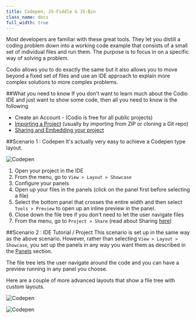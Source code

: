 ```yaml
---
title: Codepen, JS-Fiddle & JS-Bin
class_name: docs
full_width: true
---
```


Most developers are familiar with these great tools. They let you distill a coding problem down into a working code example that consists of a small set of individual files and run them. The purpose is to focus in on a specific way of solving a problem.

Codio allows you to do exactly the same but it also allows you to move beyond a fixed set of files and use an IDE approach to explain more complex solutions to more complex problems.

##What you need to know
If you don't want to learn much about the Codio IDE and just want to show some code, then all you need to know is the following

- Create an Account - (Codio is free for all public projects)
- [Importing a Project](/docs/console/creating/) (usually by importing from ZIP or cloning a Git repo)
- [Sharing and Embedding your project](/docs/ide/sharing)

##Scenario 1 : Codepen
It's actually very easy to achieve a Codepen type layout.

![Codepen](/img/docs/cp-basic.png)

1. Open your project in the IDE
1. From the menu, go to `View > Layout > Showcase`
1. Configure your panels
1. Open up your files in the panels (click on the panel first before selecting a file)
1. Select the bottom panel that crosses the entire width and then select `Tools > Preview` to open up an inline preview in the panel.
1. Close down the file tree if you don't need to let the user navigate files
1. From the menu, go to `Project > Share` (read about Sharing [here](/docs/ide/sharing))

##Scenario 2 : IDE Tutorial / Project
This scenario is set up in the same way as the above scenario. However, rather than selecting `View > Layout > Showcase`, you set up the panels in any way you want them as described in the [Panels]() section.

The file tree lets the user navigate around the code and you can have a preview running in any panel you choose.

Here are a couple of more advanced layouts that show a file tree with custom layouts.

![Codepen](/img/docs/cp-filetree.png)

![Codepen](/img/docs/cp-custom.png)
